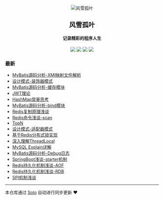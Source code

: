 <p align="center"><img alt="风雪孤叶" src="https://static.b3log.org/images/brand/solo-32.png"></p><h2 align="center">
风雪孤叶
</h2>

<h4 align="center">记录精彩的程序人生</h4>
<p align="center"><a title="风雪孤叶" target="_blank" href="https://github.com/Lonely1119/solo-blog"><img src="https://img.shields.io/github/last-commit/Lonely1119/solo-blog.svg?style=flat-square&color=FF9900"></a>
<a title="GitHub repo size in bytes" target="_blank" href="https://github.com/Lonely1119/solo-blog"><img src="https://img.shields.io/github/repo-size/Lonely1119/solo-blog.svg?style=flat-square"></a>
<a title="Solo Version" target="_blank" href="https://github.com/b3log/solo/releases"><img src="https://img.shields.io/badge/solo-3.6.5-f1e05a.svg?style=flat-square&color=blueviolet"></a>
<a title="Hits" target="_blank" href="https://github.com/b3log/hits"><img src="https://hits.b3log.org/Lonely1119/solo-blog.svg"></a></p>

### 最新

* [MyBatis源码分析-XMl映射文件解析](http://www.raocloud.cn/articles/2019/09/27/1569594596256.html)
* [设计模式-装饰器模式](http://www.raocloud.cn/articles/2019/09/27/1569567958843.html)
* [MyBatis源码分析-缓存模块](http://www.raocloud.cn/articles/2019/09/27/1569567839562.html)
* [JWT理论](http://www.raocloud.cn/articles/2019/09/24/1569319539938.html)
* [HashMap常量思考](http://www.raocloud.cn/articles/2019/09/24/1569305879380.html)
* [MyBatis源码分析-bind模块](http://www.raocloud.cn/articles/2019/09/24/1569305504546.html)
* [Redis复制原理浅谈](http://www.raocloud.cn/articles/2019/09/24/1569305192547.html)
* [Redis命令浅谈-scan](http://www.raocloud.cn/articles/2019/09/24/1569305155013.html)
* [TopN](http://www.raocloud.cn/articles/2019/09/24/1569292821969.html)
* [设计模式-适配器模式](http://www.raocloud.cn/articles/2019/09/24/1569292768318.html)
* [基于Redis分布式锁实现](http://www.raocloud.cn/articles/2019/09/24/1569292707712.html)
* [深入理解ThreadLocal](http://www.raocloud.cn/articles/2019/09/24/1569292582228.html)
* [MySQL Explain详解](http://www.raocloud.cn/articles/2019/09/24/1569292467306.html)
* [MyBatis源码分析-Debug日志](http://www.raocloud.cn/articles/2019/09/24/1569292349267.html)
* [SpringBoot浅谈-starter机制](http://www.raocloud.cn/articles/2019/09/24/1569292128023.html)
* [Redis持久化机制浅谈-AOF](http://www.raocloud.cn/articles/2019/09/24/1569289613141.html)
* [Redis持久化机制浅谈-RDB](http://www.raocloud.cn/articles/2019/09/23/1569228419349.html)
* [SPI机制浅谈](http://www.raocloud.cn/articles/2019/09/03/1567497038995.html)



---

本仓库通过 [Solo](https://github.com/b3log/solo) 自动进行同步更新 ❤️ 